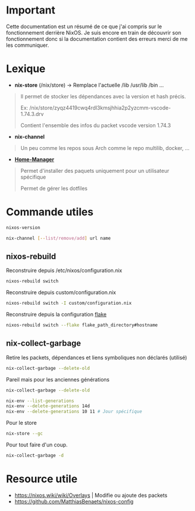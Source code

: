 # Important

Cette documentation est un résumé de ce que j'ai compris sur le fonctionnement derrière NixOS.
Je suis encore en train de découvrir son fonctionnement donc si la documentation contient des erreurs merci de me les communiquer.

# Lexique

- **nix-store** (/nix/store) -> Remplace l'actuelle /lib /usr/lib /bin ...

> Il permet de stocker les dépendances avec la version et hash précis. 
>
> Ex: /nix/store/zyqz4419cwq4rdl3kmsjhhia2p2yzcmm-vscode-1.74.3.drv
>
> Contient l'ensemble des infos du packet vscode version 1.74.3

- **nix-channel**

> Un peu comme les repos sous Arch comme le repo multilib, docker, ...

- [**Home-Manager**](./home_manager/HOME.md)

> Permet d'installer des paquets uniquement pour un utilisateur spécifique
> 
> Permet de gérer les dotfiles

# Commande utiles

```bash
nixos-version 
```

```bash
nix-channel [--list/remove/add] url name
```

## nixos-rebuild

Reconstruire depuis /etc/nixos/configuration.nix
```bash
nixos-rebuild switch
```

Reconstruire depuis custom/configuration.nix
```bash
nixos-rebuild switch -I custom/configuration.nix
```

Reconstruire depuis la configuration [flake](./flake/HOME.md)
```bash
nixos-rebuild switch --flake flake_path_directory#hostname
```

## nix-collect-garbage

Retire les packets, dépendances et liens symboliques non déclarés (utilisé)
```bash
nix-collect-garbage --delete-old
```

Pareil mais pour les anciennes générations
```bash
nix-collect-garbage --delete-old
```

```bash
nix-env --list-generations
nix-env --delete-generations 14d
nix-env --delete-generations 10 11 # Jour spécifique
```

Pour le store
```bash
nix-store --gc
```

Pour tout faire d'un coup.
```bash
nix-collect-garbage -d
```

# Resource utile

- https://nixos.wiki/wiki/Overlays | Modifie ou ajoute des packets
- https://github.com/MatthiasBenaets/nixos-config
